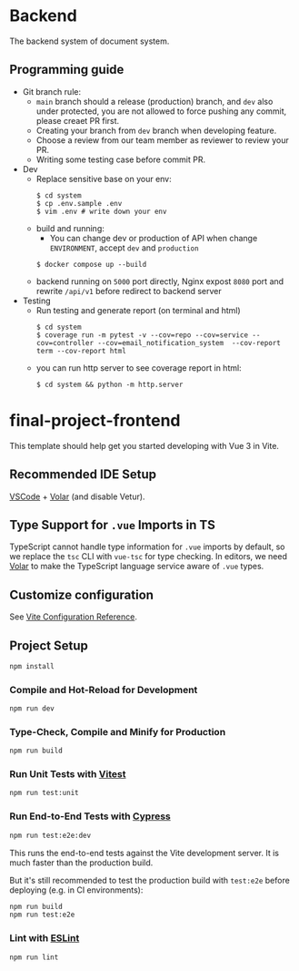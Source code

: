 # Backend

The backend system of document system.

## Programming guide

* Git branch rule:
    * `main` branch should a release (production) branch, and `dev` also under protected, you are not allowed to force pushing any commit, please creaet PR first.
    * Creating your branch from `dev` branch when developing feature.
    * Choose a review from our team member as reviewer to review your PR.
    * Writing some testing case before commit PR.
* Dev
    * Replace sensitive base on your env:
        ```
        $ cd system
        $ cp .env.sample .env
        $ vim .env # write down your env
        ```
    * build and running:
        * You can change dev or production of API when change `ENVIRONMENT`, accept `dev` and `production`
        ```
        $ docker compose up --build
        ```
    * backend running on `5000` port directly, Nginx expost `8080` port and rewrite `/api/v1` before redirect to backend server
* Testing
    * Run testing and generate report (on terminal and html)
        ```
        $ cd system
        $ coverage run -m pytest -v --cov=repo --cov=service --cov=controller --cov=email_notification_system  --cov-report term --cov-report html
        ```
    * you can run http server to see coverage report in html:
        ```
        $ cd system && python -m http.server
        ```
# final-project-frontend

This template should help get you started developing with Vue 3 in Vite.

## Recommended IDE Setup

[VSCode](https://code.visualstudio.com/) + [Volar](https://marketplace.visualstudio.com/items?itemName=Vue.volar) (and disable Vetur).

## Type Support for `.vue` Imports in TS

TypeScript cannot handle type information for `.vue` imports by default, so we replace the `tsc` CLI with `vue-tsc` for type checking. In editors, we need [Volar](https://marketplace.visualstudio.com/items?itemName=Vue.volar) to make the TypeScript language service aware of `.vue` types.

## Customize configuration

See [Vite Configuration Reference](https://vitejs.dev/config/).

## Project Setup

```sh
npm install
```

### Compile and Hot-Reload for Development

```sh
npm run dev
```

### Type-Check, Compile and Minify for Production

```sh
npm run build
```

### Run Unit Tests with [Vitest](https://vitest.dev/)

```sh
npm run test:unit
```

### Run End-to-End Tests with [Cypress](https://www.cypress.io/)

```sh
npm run test:e2e:dev
```

This runs the end-to-end tests against the Vite development server.
It is much faster than the production build.

But it's still recommended to test the production build with `test:e2e` before deploying (e.g. in CI environments):

```sh
npm run build
npm run test:e2e
```

### Lint with [ESLint](https://eslint.org/)

```sh
npm run lint
```
